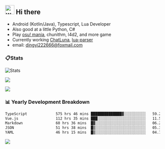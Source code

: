 ## <img alt="wave" src="https://raw.githubusercontent.com/MartinHeinz/MartinHeinz/master/wave.gif" width="30px"> Hi there

- Android (Kotlin/Java), Typescript, Lua Developer
- Also good at a little Python, C#
- Play [osu! mania](https://osu.ppy.sh/users/29808669), chunithm, l4d2, and more game
- Currently working [ChatLuna](https://github.com/ChatLunaLab), [lua-parser](https://github.com/dingyi222666/lua-parser)
- email: [dingyi222666@foxmail.com](mailto:dingyi222666@foxmail.com)

### 📋Stats

![Stats](https://github-readme-stats.vercel.app/api?username=dingyi222666&show_icons=true&icon_color=47A69E&title_color=47A69E&count_private=true)    

![](https://api.githubtrends.io/user/svg/dingyi222666/langs?time_range=one_year&include_private=True&loc_metric=changed&theme=classic)

![](http://github-profile-summary-cards.vercel.app/api/cards/productive-time?username=dingyi222666&theme=nord_dark&utcOffset=8)

### 📊 Yearly Development Breakdown

<!--START_SECTION:waka-->

```txt
TypeScript             575 hrs 46 mins ██████████████▓░░░░░░░░░░   59.24 %
Vue.js                 112 hrs 35 mins ███░░░░░░░░░░░░░░░░░░░░░░   11.59 %
Markdown               60 hrs 36 mins  █▓░░░░░░░░░░░░░░░░░░░░░░░   06.24 %
JSON                   51 hrs 38 mins  █▒░░░░░░░░░░░░░░░░░░░░░░░   05.31 %
YAML                   46 hrs 15 mins  █▒░░░░░░░░░░░░░░░░░░░░░░░   04.76 %
```

<!--END_SECTION:waka-->

![](https://komarev.com/ghpvc/?username=dingyi222666)
